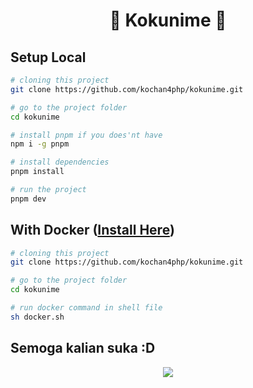 <h1 align="center">🌟 Kokunime 🌟</h1>

<h2>
    Setup Local
</h2>

```bash
# cloning this project
git clone https://github.com/kochan4php/kokunime.git

# go to the project folder
cd kokunime

# install pnpm if you does'nt have
npm i -g pnpm

# install dependencies
pnpm install

# run the project
pnpm dev
```

<h2>
    <span>With Docker </span>
    (<a href="https://www.docker.com/">Install Here</a>)
</h2>

```bash
# cloning this project
git clone https://github.com/kochan4php/kokunime.git

# go to the project folder
cd kokunime

# run docker command in shell file
sh docker.sh
```

## Semoga kalian suka :D

<p align="center">
  <img src="https://user-images.githubusercontent.com/69864986/175756033-76a7460c-f1d3-4890-9e82-7e372fa7c90f.gif" />
</p>
